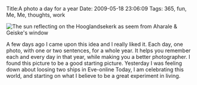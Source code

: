 Title:A photo a day for a year
Date: 2009-05-18 23:06:09
Tags: 365, fun, Me, Me, thoughts, work

![The sun reflecting on the Hooglandsekerk as seem from Aharale & Geiske's window](/blog/images/img_0034-225x300.jpg)

A few days ago I came upon this idea and I really liked it. Each day, one photo, with one or two sentences, for a whole year. It helps you remember each and every day in that year, while making you a better photographer. I found this picture to be a good starting picture. Yesterday I was feeling down about loosing two ships in Eve-online Today, I am celebrating this world, and starting on what I believe to be a great experiment in living.
